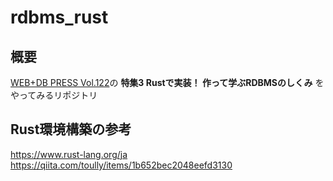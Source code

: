 # rdbms_rust
## 概要
[WEB+DB PRESS Vol.122](https://gihyo.jp/magazine/wdpress/archive/2021/vol122)の **特集3 Rustで実装！ 作って学ぶRDBMSのしくみ** をやってみるリポジトリ

## Rust環境構築の参考
https://www.rust-lang.org/ja  
https://qiita.com/toully/items/1b652bec2048eefd3130
